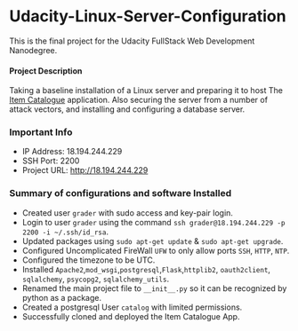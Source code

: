 # Udacity-Linux-Server-Configuration
This is the final project for the Udacity FullStack Web Development Nanodegree.

#### Project Description

Taking a baseline installation of a Linux server and preparing it to host The [Item Catalogue](https://github.com/AhmedElkashef02/Item-Catalogue) application. Also securing the server from a number of attack vectors, and installing and configuring a database server.

### Important Info

- IP Address: 18.194.244.229
- SSH Port: 2200
- Project URL: http://18.194.244.229

### Summary of configurations and software Installed

- Created user `grader` with sudo access and key-pair login.
- Login to user `grader` using the command `ssh grader@18.194.244.229 -p 2200 -i ~/.ssh/id_rsa`.
- Updated packages using `sudo apt-get update` & `sudo apt-get upgrade`.
- Configured Uncomplicated FireWall `UFW` to only allow ports `SSH`, `HTTP`, `NTP`.
- Configured the timezone to be UTC.
- Installed `Apache2`,`mod_wsgi`,`postgresql`,`Flask`,`httplib2`, `oauth2client`, `sqlalchemy`, `psycopg2`, `sqlalchemy_utils`.
- Renamed the main project file to `__init__.py` so it can be recognized by python as a package.
- Created a postgresql User `catalog` with limited permissions.
- Successfully cloned and deployed the Item Catalogue App.
